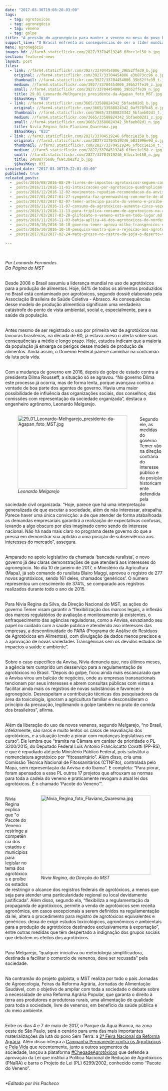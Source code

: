 ```yaml
---
date: "2017-03-30T19:08:20-03:00"
tags:
  - tag: agrotoxicos
  - tag: agronegócio
  - tag: veneno
  - tag: golpe
title: "A pressão do agronegócio para manter o veneno na mesa do povo brasileiro "
support_line: "O Brasil enfrenta as consequências de ser o líder mundial no uso de agrotóxicos. Enquanto isso, o governo Temer amplia novos registros e afaga os setores do agronegócio."
menu: agronegócio
images_hd: //farm3.staticflickr.com/2827/33704519246_6fbcc1e158_b.jpg
section: featured-news
layout: post
files:
  - link: //farm4.staticflickr.com/3927/33704454006_39b52ffe39_b.jpg
    original: //farm4.staticflickr.com/3927/33704454006_e3b873cc96_o.jpg
    thumbnail: //farm4.staticflickr.com/3927/33704454006_39b52ffe39_t.jpg
    medium: //farm4.staticflickr.com/3927/33704454006_39b52ffe39_z.jpg
    small: //farm4.staticflickr.com/3927/33704454006_39b52ffe39_n.jpg
    title: 29_01_Leonardo-Melhgarejo_presidente-da-Agapan_foto_MST.jpg
    $$hashKey: "030"
  - link: //farm4.staticflickr.com/3665/33588824342_5bfaeb02d1_b.jpg
    original: //farm4.staticflickr.com/3665/33588824342_0af578fb45_o.jpg
    thumbnail: //farm4.staticflickr.com/3665/33588824342_5bfaeb02d1_t.jpg
    medium: //farm4.staticflickr.com/3665/33588824342_5bfaeb02d1_z.jpg
    small: //farm4.staticflickr.com/3665/33588824342_5bfaeb02d1_n.jpg
    title: Nivia_Regina_foto_Flaviano_Quaresma.jpg
    $$hashKey: "033"
  - link: //farm3.staticflickr.com/2827/33704519246_6fbcc1e158_b.jpg
    original: //farm3.staticflickr.com/2827/33704519246_b831996e9d_o.jpg
    thumbnail: //farm3.staticflickr.com/2827/33704519246_6fbcc1e158_t.jpg
    medium: //farm3.staticflickr.com/2827/33704519246_6fbcc1e158_z.jpg
    small: //farm3.staticflickr.com/2827/33704519246_6fbcc1e158_n.jpg
    title: 24808775686_f69c3be2f2_b.jpg
    $$hashKey: 03I
created_date: "2017-03-30T19:22:01-03:00"
published: true
releated_posts:
  - _posts/2016/08/2016-08-29-livres-de-impostos-agrotoxicos-seguem-causando-cancer-malformacoes-e-mortes.md
  - _posts/2016/11/2016-11-01-intoxicacoes-por-agrotoxico-quadruplicam-no-sudeste.md
  - _posts/2016/12/2016-12-02-movimentos-repudiam-recomendacao-da-anvisa-sobre-como-tirar-agrotoxicos-dos-alimentos.md
  - _posts/2017/01/2017-01-27-syngenta-faz-greenwashing-com-morte-de-abelhas.md
  - _posts/2017/02/2017-02-07-temer-antecipa-pacote-do-veneno-e-proibe-anvisa-de-se-manifestar-sobre-agrotoxicos.md
  - _posts/2016/11/2016-11-07-consumo-de-agrotoxicos-aumenta-cinco-vezes-no-distrito-federal.md
  - _posts/2016/11/2016-11-13-para-triplica-consumo-de-agrotoxicos-na-amazonia-soja-avanca-para-roraima.md
  - _posts/2017/03/2017-03-20-glifosato-o-veneno-esta-em-todo-lugar.md
  - _posts/2016/11/2016-11-03-bahia-aplica-46-dos-agrotoxicos-do-nordeste.md
  - _posts/2016/10/2016-10-10-governo-temer-aprova-milho-transgenicos-no-brasil.md
  - _posts/2016/10/2016-10-10-pesquisa-mostra-que-a-rejeicao-aos-agrotoxicos-ganhou-a-consciencia-da-populacao.md
  - _posts/2017/02/2017-02-24-mato-grosso-no-rastro-da-soja-o-deserto-verde.md

---
```

<p>&nbsp;</p>

<p><em>Por Leonardo Fernandes<br />
Da P&aacute;gina do MST</em></p>

<p><br />
Desde 2008 o Brasil assumiu a lideran&ccedil;a mundial no uso de agrot&oacute;xicos para a produ&ccedil;&atilde;o de alimentos. Hoje, 64% de todos os alimentos produzidos no Brasil est&aacute; contaminado por agrot&oacute;xicos, segundo dossi&ecirc; elaborado pela Associa&ccedil;&atilde;o Brasileira de Sa&uacute;de Coletiva - Abrasco. As consequ&ecirc;ncias desse modelo de produ&ccedil;&atilde;o aliment&iacute;cia significam uma verdadeira cat&aacute;strofe do ponto de vista ambiental, social e, especialmente, para a sa&uacute;de da popula&ccedil;&atilde;o.</p>

<p><br />
Antes mesmo de ser registrado o uso por primeira vez de agrot&oacute;xicos nas lavouras brasileiras, na d&eacute;cada de 60, j&aacute; estava aceso o alerta sobre suas consequ&ecirc;ncias a m&eacute;dio e longo prazo. Hoje, estudos indicam que a maioria da popula&ccedil;&atilde;o j&aacute; enxerga os perigos desse modelo de produ&ccedil;&atilde;o de alimentos. Ainda assim, o Governo Federal parece caminhar na contram&atilde;o da luta pela vida.</p>

<p><br />
Com a mudan&ccedil;a de governo em 2016, depois do golpe de estado contra a presidenta Dilma Rousseff, a situa&ccedil;&atilde;o s&oacute; se agravou. &ldquo;No governo Dilma este processo j&aacute; ocorria, mas de forma lenta, porque avan&ccedil;ava contra a vontade de boa parte dos agentes de governo. Havia uma maior possibilidade de influ&ecirc;ncia das organiza&ccedil;&otilde;es sociais, dos conselhos, das comiss&otilde;es com representa&ccedil;&atilde;o da sociedade organizada&rdquo;, destaca o engenheiro agr&ocirc;nomo, Leonardo Melgarejo.</p>

<figure class="image" style="float:left"><img alt="29_01_Leonardo-Melhgarejo_presidente-da-Agapan_foto_MST.jpg" height="233" src="//farm4.staticflickr.com/3927/33704454006_39b52ffe39_b.jpg" width="350" />
<figcaption><em>Leonardo Melgarejo</em></figcaption>
</figure>

<p><br />
Segundo ele, as medidas do governo Temer v&atilde;o na dire&ccedil;&atilde;o contr&aacute;ria do interesse p&uacute;blico e da posi&ccedil;&atilde;o historicamente defendida pela sociedade civil organizada. &ldquo;Hoje, parece que h&aacute; uma interpreta&ccedil;&atilde;o generalizada de que escutar a sociedade, al&eacute;m de n&atilde;o interessar, atrapalha. Parece haver uma &uacute;nica convic&ccedil;&atilde;o: a de que atender de forma atabalhoada as demandas empresariais garantir&aacute; a realiza&ccedil;&atilde;o de expectativas confusas, levando a algo obscuro por eles imaginado como sendo do interesse nacional. N&atilde;o h&aacute; nada mais claro no programa deste governo do que a pressa em demonstrar sua aptid&atilde;o a uma posi&ccedil;&atilde;o de subservi&ecirc;ncia aos interesses do mercado&rdquo;, assegura.</p>

<p><br />
Amparado no apoio legislativo da chamada &lsquo;bancada ruralista&rsquo;, o novo governo j&aacute; deu claras demonstra&ccedil;&otilde;es de que atender&aacute; aos interesses do agroneg&oacute;cio. No dia 10 de janeiro de 2017, o Minist&eacute;rio da Agricultura (Mapa), j&aacute; sob comando do ruralista Blairo Maggi, aprovou o registro de 277 novos agrot&oacute;xicos, sendo 161 deles, chamados &lsquo;gen&eacute;ricos&rsquo;. O n&uacute;mero representou um crescimento de 374%, se comparado aos registros realizados durante todo o ano de 2015.</p>

<p><br />
Para N&iacute;via Regina da Silva, da Dire&ccedil;&atilde;o Nacional do MST, as a&ccedil;&otilde;es do governo Temer visam garantir a &ldquo;flexibiliza&ccedil;&atilde;o dos marcos legais, a inflex&atilde;o dos marcos regulat&oacute;rios de avalia&ccedil;&atilde;o e monitoramento j&aacute; existentes, o enfraquecimento das ag&ecirc;ncias reguladoras, como a Anvisa, esvaziando seu papel no cuidado com a sa&uacute;de p&uacute;blica e atendendo aso interesses das empresas, a descontinuidade do PARA (Programa de An&aacute;lise de Res&iacute;duos de Agrot&oacute;xicos em Alimentos), com divulga&ccedil;&atilde;o de dados menos precisos e a aprova&ccedil;&atilde;o de novas variedades Transg&ecirc;nicas sem os devidos estudos de impactos a sa&uacute;de e ambiente&rdquo;.</p>

<p><br />
Sobre o caso espec&iacute;fico da Anvisa, N&iacute;via denuncia que, nos &uacute;ltimos meses, a ag&ecirc;ncia tem cumprido um desservi&ccedil;o para a regulamenta&ccedil;&atilde;o de agrot&oacute;xicos no Brasil. &ldquo;Depois do golpe, ficou ainda mais escancarado que a Anvisa virou um balc&atilde;o de neg&oacute;cios, onde as empresas transnacionais tencionam por seus interesses e abrem consultas p&uacute;blicas com vistas a facilitar ainda mais os registros de novas subst&acirc;ncias e favorecer o agroneg&oacute;cio. Desrespeitam a contribui&ccedil;&atilde;o t&eacute;cnicas dos pesquisadores da &aacute;rea da toxicologia, ignoram a agricultura familiar e desconsideram o princ&iacute;pio da precau&ccedil;&atilde;o, legitimando o golpe tamb&eacute;m no prato de comida dos brasileiros&rdquo;, afirma.</p>

<p><br />
Al&eacute;m da libera&ccedil;&atilde;o do uso de novos venenos, segundo Melgarejo, &ldquo;no Brasil, infelizmente, s&atilde;o raros e muito lentos os casos de reavalia&ccedil;&atilde;o dos agrot&oacute;xicos, e a situa&ccedil;&atilde;o tende a piorar com mudan&ccedil;as legislativas em curso&rdquo;. Ele lembra que &ldquo;tramita na C&acirc;mara em car&aacute;ter de prioridade o PL 3200/2015, do Deputado Federal Luis Antonio Franciscatto Covatti (PP-RS), e que &eacute; repudiado at&eacute; pelo Minist&eacute;rio P&uacute;blico Federal, pois substitui a nomenclatura agrot&oacute;xico por &ldquo;fitossanit&aacute;rio&rdquo;. Al&eacute;m disso, cria uma Comiss&atilde;o T&eacute;cnica Nacional de Fitossanit&aacute;rios (CTNFito), controlada pelo Mapa, sem representa&ccedil;&atilde;o da Anvisa e do Ibama&rdquo;. E completa: &ldquo;Para piorar, foram apensados a esse PL outros 17 projetos que afrouxam as normas para toda a cadeia do veneno e praticamente revogam a atual lei dos agrot&oacute;xicos. &Eacute; o chamado &lsquo;Pacote do Veneno&rsquo;&rdquo;.</p>

<figure class="image" style="float:right"><img alt="Nivia_Regina_foto_Flaviano_Quaresma.jpg" height="254" src="//farm4.staticflickr.com/3665/33588824342_5bfaeb02d1_b.jpg" width="350" />
<figcaption><em>Nivia Regina, da Dire&ccedil;&atilde;o do MST</em></figcaption>
</figure>

<p><br />
N&iacute;via Regina explica que &quot;o Pacote do Veneno restringe a compet&ecirc;ncia dos estados e munic&iacute;pios para legislar no tema dos agrot&oacute;xicos e pro&iacute;be os estados de restringir o alcance dos registros federais de agrot&oacute;xicos, a menos que seja para atender uma particularidade regional ou local devidamente justificada&rdquo;. Al&eacute;m disso, segundo ela, &ldquo;flexibiliza a regulamenta&ccedil;&atilde;o da propaganda de agrot&oacute;xicos, permite a venda de agrot&oacute;xicos sem receita agron&ocirc;mica, em casos excepcionais a serem definidos na regulamenta&ccedil;&atilde;o da lei, altera o procedimento para registro de agrot&oacute;xicos equivalentes e gen&eacute;ricos. deixa de exigir estudos toxicol&oacute;gicos, agron&ocirc;micos e ambientais para a produ&ccedil;&atilde;o de agrot&oacute;xicos destinados exclusivamente &agrave; exporta&ccedil;&atilde;o&rdquo;, entre outras medidas que t&ecirc;m despertado a indigna&ccedil;&atilde;o dos grupos sociais que debatem os efeitos dos agrot&oacute;xicos.</p>

<p><br />
Para Melgarejo, &ldquo;qualquer iniciativa ou metodologia simplificadora, destinada a facilitar o comercio de venenos, deve ser recusada&rdquo; pela sociedade.</p>

<p><br />
Na contram&atilde;o do projeto golpista, o MST realiza por todo o pa&iacute;s Jornadas de Agroecologia, Feiras da Reforma Agr&aacute;ria, Jornadas de Alimenta&ccedil;&atilde;o Saud&aacute;vel, com o objetivo de ampliar com toda a sociedade o debate sobre a necessidade de uma Reforma Agr&aacute;ria Popular, que garanta o direito &agrave; terra aos produtores e produtoras rurais, uma alimenta&ccedil;&atilde;o de qualidade para toda a sociedade, livre de venenos, em benef&iacute;cio da sa&uacute;de p&uacute;blica e do meio ambiente.</p>

<p><br />
Entre os dias 4 e 7 de maio de 2017, o Parque da &Aacute;gua Branca, na zona oeste de S&atilde;o Paulo, ser&aacute; o cen&aacute;rio para uma das mais importantes materializa&ccedil;&otilde;es da luta do povo Sem Terra: a <a href="http://www.mst.org.br/2017/03/24/mst-anuncia-data-para-2a-feira-nacional-da-reforma-agraria.html">2&ordf; Feira Nacional da Reforma Agr&aacute;ria</a>.&nbsp;Al&eacute;m disso integra a <a href="http://contraosagrotoxicos.org/">Campanha Permanente contra os Agrot&oacute;xicos e Pela Vida</a> que recentemente, junto a outros segmentos da sociedade,&nbsp;lan&ccedil;ou a plataforma&nbsp;<a href="http://www.chegadeagrotoxicos.org.br/">#ChegadeAgrot&oacute;xicos</a>&nbsp;que defende a aprova&ccedil;&atilde;o da Lei que institui a Pol&iacute;tica Nacional de Redu&ccedil;&atilde;o de Agrot&oacute;xicos (PNaRA) e barra&nbsp;o Projeto de Lei (PL) 6299/2002, conhecido como &ldquo;Pacote do Veneno&rdquo;.&nbsp;</p>

<p><br />
<em>*Editado por Iris Pacheco</em></p>
